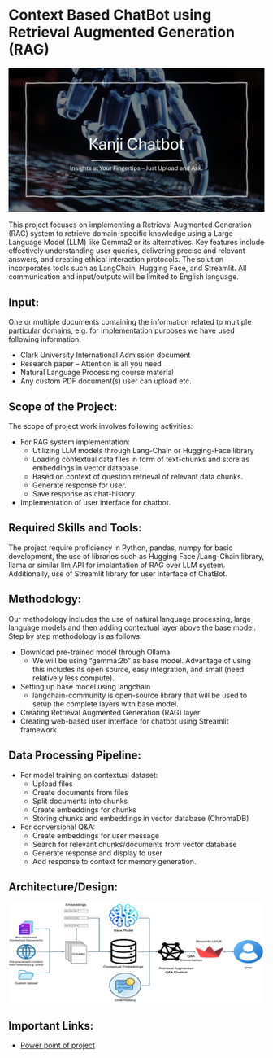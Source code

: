 # Context Based ChatBot using Retrieval Augmented Generation (RAG)

![Project Image](./images/Projects_Kaanji.jpeg)

This project focuses on implementing a Retrieval Augmented Generation (RAG) system to retrieve domain-specific knowledge using a Large Language Model (LLM) like Gemma2 or its alternatives. Key features include effectively understanding user queries, delivering precise and relevant answers, and creating ethical interaction protocols. The solution incorporates tools such as LangChain, Hugging Face, and Streamlit. All communication and input/outputs will be limited to English language.

## Input:
One or multiple documents containing the information related to multiple particular domains, e.g. for implementation purposes we have used following information:
- Clark University International Admission document
- Research paper – Attention is all you need
- Natural Language Processing course material
- Any custom PDF document(s) user can upload etc.

## Scope of the Project:
The scope of project work involves following activities:
- For RAG system implementation:
  - Utilizing LLM models through Lang-Chain or Hugging-Face library
  - Loading contextual data files in form of text-chunks and store as embeddings in vector database.
  - Based on context of question retrieval of relevant data chunks.
  - Generate response for user.
  - Save response as chat-history.
- Implementation of user interface for chatbot.

## Required Skills and Tools:
The project require proficiency in Python, pandas, numpy for basic development, the use of libraries such as Hugging Face /Lang-Chain library, llama or similar llm API for implantation of RAG over LLM system. Additionally, use of Streamlit library for user interface of ChatBot.

## Methodology:
Our methodology includes the use of natural language processing, large language models and then adding contextual layer above the base model. Step by step methodology is as follows:
- Download pre-trained model through Ollama
  - We will be using “gemma:2b” as base model. Advantage of using this includes its open source, easy integration, and small (need relatively less compute).
- Setting up base model using langchain
  - langchain-community is open-source library that will be used to setup the complete layers with base model.
- Creating Retrieval Augmented Generation (RAG) layer
- Creating web-based user interface for chatbot using Streamlit framework

## Data Processing Pipeline:
- For model training on contextual dataset:
  - Upload files
  - Create documents from files
  - Split documents into chunks
  - Create embeddings for chunks
  - Storing chunks and embeddings in vector database (ChromaDB)
- For conversional Q&A:
  - Create embeddings for user message
  - Search for relevant chunks/documents from vector database
  - Generate response and display to user
  - Add response to context for memory generation.

## Architecture/Design:

![Architecture Diagram](./images/Architecture.jpg)

## Important Links:
- [Power point of project](./NLP_Project_RAG_System.pdf)

